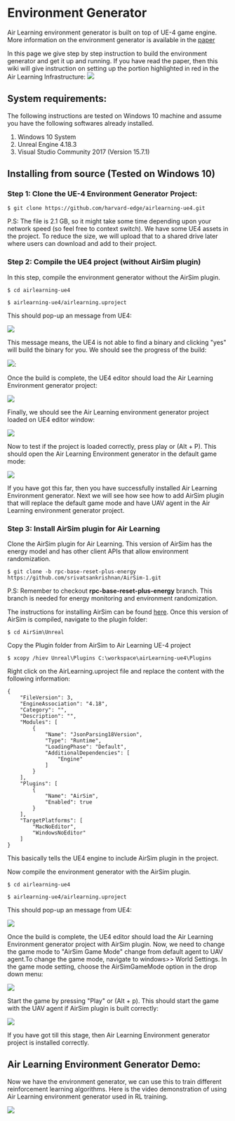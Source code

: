 # Environment Generator
Air Learning environment generator is built on top of UE-4 game engine. More information on the environment generator is available in the [paper](https://arxiv.org/pdf/1906.00421.pdf)

In this page we give step by step instruction to build the environment generator and get it up and running. If you have read the paper, then this wiki will give instruction on setting up the portion highlighted in red in the Air Learning Infrastructure:
![](https://github.com/harvard-edge/airlearning-ue4/blob/master/Images/Airlearning-Environment-Gen.png)



## System requirements:
The following instructions are tested on Windows 10 machine and assume you have the following softwares already installed.
1) Windows 10 System 
2) Unreal Engine 4.18.3
3) Visual Studio Community 2017 (Version 15.7.1)

## Installing from source (Tested on Windows 10)

### Step 1: Clone the UE-4 Environment Generator Project:

`$ git clone https://github.com/harvard-edge/airlearning-ue4.git`

P.S: The file is 2.1 GB, so it might take some time depending upon your network speed (so feel free to context switch). We have some UE4 assets in the project. To reduce the size, we will upload that to a shared drive later where users can download and add to their project.

### Step 2: Compile the UE4 project (without AirSim plugin)
In this step, compile the environment generator without the AirSim plugin.
 
`$ cd airlearning-ue4`

`$ airlearning-ue4/airlearning.uproject`

This should pop-up an message from UE4:

![](https://github.com/harvard-edge/airlearning-ue4/blob/master/Images/unreal-build-pop-up.PNG)

This message means, the UE4 is not able to find a binary and clicking "yes" will build the binary for you. We should see the progress of the build:

![](https://github.com/harvard-edge/airlearning-ue4/blob/master/Images/building_pop_up.PNG):

Once the build is complete, the UE4 editor should load the Air Learning Environment generator project:

![](https://github.com/harvard-edge/airlearning-ue4/blob/master/Images/editor-starting.PNG)


Finally, we should see the Air Learning environment generator project loaded on UE4 editor window:

![](https://github.com/harvard-edge/airlearning-ue4/blob/master/Images/Airlearning-editor-mode.PNG)


Now to test if the project is loaded correctly, press play or (Alt + P). This should open the Air Learning Environment generator in the default game mode:

![](https://github.com/harvard-edge/airlearning-ue4/blob/master/Images/Airlearning-env-gen-test.PNG)


If you have got this far, then you have successfully installed Air Learning Environment generator. Next we will see how see how to add AirSim plugin that will replace the default game mode and have UAV agent in the Air Learning environment generator project.

### Step 3: Install AirSim plugin for Air Learning

Clone the AirSim plugin for Air Learning. This version of AirSim has the energy model and has other client APIs that allow environment randomization.

`$ git clone -b rpc-base-reset-plus-energy https://github.com/srivatsankrishnan/AirSim-1.git`

P.S: Remember to checkout **rpc-base-reset-plus-energy** branch. This branch is needed for energy monitoring and environment randomization.

The instructions for installing AirSim can be found [here](https://microsoft.github.io/AirSim/docs/build_windows/). Once this version of AirSim is compiled, navigate to the plugin folder:

`$ cd AirSim\Unreal`

Copy the Plugin folder from AirSim to Air Learning UE-4 project

`$ xcopy /hiev Unreal\Plugins C:\workspace\airLearning-ue4\Plugins`

Right click on the AirLearning.uproject file and replace the content with the following information:

```
{
	"FileVersion": 3,
	"EngineAssociation": "4.18",
	"Category": "",
	"Description": "",
	"Modules": [
		{
			"Name": "JsonParsing18Version",
			"Type": "Runtime",
			"LoadingPhase": "Default",
			"AdditionalDependencies": [
				"Engine"
			]
		}
	],
	"Plugins": [
		{
			"Name": "AirSim",
			"Enabled": true
		}
	],
	"TargetPlatforms": [
		"MacNoEditor",
		"WindowsNoEditor"
	]
}
```

This basically tells the UE4 engine to include AirSim plugin in the project.

Now compile the environment generator with the AirSim plugin.
 
`$ cd airlearning-ue4`

`$ airlearning-ue4/airlearning.uproject`

This should pop-up an message from UE4:

![](https://github.com/harvard-edge/airlearning-ue4/blob/master/Images/airsim-build-pop-up.PNG)

Once the build is complete, the UE4 editor should load the Air Learning Environment generator project with AirSim plugin. Now, we need to change the game mode to "AirSim Game Mode" change from default agent to UAV agent.To change the game mode, navigate to windows>> World Settings. In the game mode setting, choose the AirSimGameMode option in the drop down menu:

![](https://github.com/harvard-edge/airlearning-ue4/blob/master/Images/airsim-game-mode.PNG)

Start the game by pressing "Play" or (Alt + p). This should start the game with the UAV agent if AirSim plugin is built correctly:

![](https://github.com/harvard-edge/airlearning-ue4/blob/master/Images/uav-agent.PNG)

If you have got till this stage, then Air Learning Environment generator project is installed correctly. 

## Air Learning Environment Generator Demo: 
Now we have the environment generator, we can use this to train different reinforcement learning algorithms. Here is the video demonstration of using Air Learning environment generator used in RL training.

![](https://github.com/harvard-edge/airlearning-ue4/blob/master/Images/training_gif.gif)
